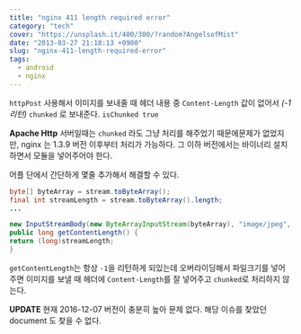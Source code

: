 ```yaml
---
title: "nginx 411 length required error"
category: "tech"
cover: "https://unsplash.it/400/300/?random?AngelsofMist"
date: "2013-03-27 21:18:13 +0900"
slug: "nginx-411-length-required-error"
tags:
  - android
  - nginx
---
```


`httpPost` 사용해서 이미지를 보내줄 때
헤더 내용 중 `Content-Length` 값이 없어서 _(-1 리턴)_ `chunked` 로 보내준다. `isChunked true`

**Apache Http** 서버일때는 `chunked` 라도 그냥 처리를 해주었기 때문에문제가 없었지만,
nginx 는 1.3.9 버전 이후부터 처리가 가능하다.
그 이하 버전에서는 바이너리 설치하면서 모듈을 넣어주어야 한다.

어플 단에서 간단하게 몇줄 추가해서 해결할 수 있다.

```java
byte[] byteArray = stream.toByteArray();
final int streamLength = stream.toByteArray().length;
...

new InputStreamBody(new ByteArrayInputStream(byteArray), "image/jpeg", filename){
public long getContentLength() {
return (long)streamLength;
}
```

`getContentLength`는 항상 `-1`을 리턴하게 되있는데 오버라이딩해서 파일크기를 넣어주면 이미지를 보낼 때 헤더에 `Content-Length`를 잘 넣어주고 `chunked`로 처리하지 않는다.


**UPDATE** 현재 2016-12-07 버전이 충분히 높아 문제 없다. 해당 이슈를 찾았던 document 도 찾을 수 없다.
